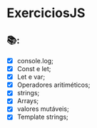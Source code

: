 # ExerciciosJS

## 📚:

-   [x] console.log;
-   [x] Const e let;
-   [x] Let e var;
-   [x] Operadores aritiméticos;
-   [x] strings;
-   [x] Arrays;
-   [x] valores mutáveis;
-   [x] Template strings;
